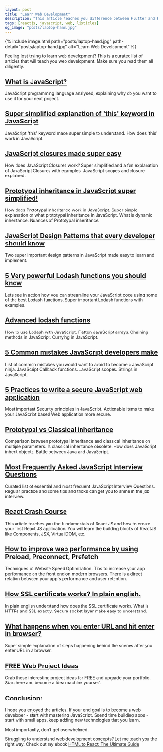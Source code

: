 ```yaml
---
layout: post
title: "Learn Web Development"
description: "This article teaches you difference between Flutter and React."
tags: [reactjs, javascript, web, listicles]
og_image: "posts/laptop-hand.jpg"
---
```


{% include image.html path="posts/laptop-hand.jpg" path-detail="posts/laptop-hand.jpg" alt="Learn Web Development" %}

Feeling lost trying to learn web development? This is a curated list of articles that will teach you web development. Make sure you read them all diligently.

## [What is JavaScript?](/posts/what-is-javascript)

JavaScript programming language analysed, explaining why do you want to use it for your next project.

## [Super simplified explanation of 'this' keyword in JavaScript](/posts/what-is-this-in-javascript)

JavaScript 'this' keyword made super simple to understand. How does 'this' work in JavaScript.

## [JavaScript closures made super easy](/posts/avascript-is-object-oriented)

How does JavaScript Closures work? Super simplified and a fun explanation of JavaScript Closures with examples. JavaScript scopes and closure explained.

## [Prototypal inheritance in JavaScript super simplified!](/posts/prototypal-inheritance-in-javascript)

How does Prototypal inheritance work in JavaScript. Super simple explanation of what prototypal inheritance in JavaScript. What is dynamic inheritance. Nuances of Prototypal inheritance.

## [JavaScript Design Patterns that every developer should know](/posts/javascript-design-patterns-you-should-know)

Two super important design patterns in JavaScript made easy to learn and implement.

## [5 Very powerful Lodash functions you should know](/posts/powerful-lodash-functions-javascript)

Lets see in action how you can streamline your JavaScript code using some of the best Lodash functions. Super important Lodash functions with examples.

## [Advanced lodash functions](/posts/advanced-lodash-functions-javascript)

How to use Lodash with JavaScript. Flatten JavaScript arrays. Chaining methods in JavaScript. Currying in JavaScript.

## [5 Common mistakes JavaScript developers make](/posts/mistakes-by-javascript-developers)

List of common mistakes you would want to avoid to become a JavaScript ninja. JavaScript Callback functions. JavaScript scopes. Strings in JavaScript.

## [5 Practices to write a secure JavaScript web application](/posts/secure-coding-javascript)

Most important Security principles in JavaScript. Actionable items to make your JavaScript based Web application more secure.

## [Prototypal vs Classical inheritance](/posts/prototypal-vs-classical-inheritance)

Comparison between prototypal inheritance and classical inheritance on multiple parameters. Is classical inheritance obsolete. How does JavaScript inherit objects. Battle between Java and JavaScript.

## [Most Frequently Asked JavaScript Interview Questions](/posts/frequently-asked-javascript-interview-questions)

Curated list of essential and most frequent JavaScript Interview Questions. Regular practice and some tips and tricks can get you to shine in the job interview.

## [React Crash Course](/posts/react-crash-course)

This article teaches you the fundamentals of React JS and how to create your first React JS application. You will learn the building blocks of ReactJS like Components, JSX, Virtual DOM, etc.


## [How to improve web performance by using Preload, Preconnect, Prefetch](/posts/improve-web-performance-preload-prefetch-preconnect)

Techniques of Website Speed Optimization. Tips to increase your app performance on the front end on modern browsers. There is a direct relation between your app's performance and user retention.

## [How SSL certificate works? In plain english.](/posts/how-secure-socket-layer-works)

In plain english understand how does the SSL certificate works. What is HTTPs and SSL exactly. Secure socket layer make easy to understand.

## [What happens when you enter URL and hit enter in browser?](/posts/steps-after-you-type-url-in-browser)

Super simple explanation of steps happening behind the scenes after you enter URL in a browser.

## [FREE Web Project Ideas](/posts/free-project-ideas)

Grab these interesting project ideas for FREE and upgrade your portfolio. Start here and become a idea machine yourself.


## Conclusion:

I hope you enjoyed the articles. If your end goal is to become a web developer - start with mastering JavaScript. Spend time building apps - start with small apps, keep adding new technologies that you learn.

Most importantly, don't get overwhelmed.

Struggling to understand web development concepts? Let me teach you the right way. Check out my ebook [HTML to React: The Ultimate Guide](https://gumroad.com/l/html2react/blog)


<br>